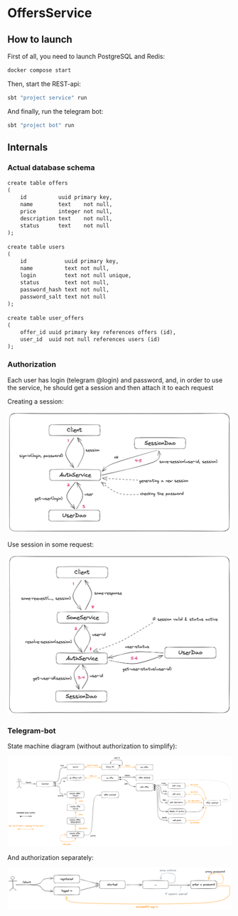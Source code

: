 # OffersService

## How to launch

First of all, you need to launch PostgreSQL and Redis:

```bash
docker compose start
```

Then, start the REST-api:

```bash
sbt "project service" run 
```

And finally, run the telegram bot:

```bash
sbt "project bot" run 
```

## Internals

### Actual database schema

```postgresql
create table offers
(
    id          uuid primary key,
    name        text    not null,
    price       integer not null,
    description text    not null,
    status      text    not null
);

create table users
(
    id            uuid primary key,
    name          text not null,
    login         text not null unique,
    status        text not null,
    password_hash text not null,
    password_salt text not null
);

create table user_offers
(
    offer_id uuid primary key references offers (id),
    user_id  uuid not null references users (id)
);
```

### Authorization

Each user has login (telegram @login) and password, and, in order to use the service, he should get a session and then
attach it to each request

Creating a session:

<img src="docs/create-session.png" width="600" alt="create-session"/>

Use session in some request:

<img src="docs/use-session.png" width="600" alt="use-session"/>

### Telegram-bot

State machine diagram (without authorization to simplify):

<img src="docs/bot-state-machine.png" alt="bot-state-machine"/>

And authorization separately:

<img src="docs/bot-state-machine-auth.png" alt="bot-state-machine-auth"/>